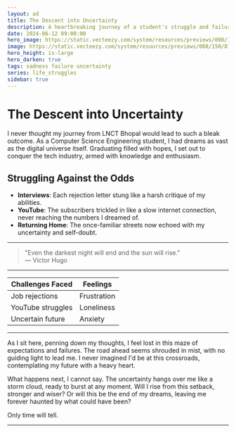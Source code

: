 ```yaml
---
layout: ad
title: The Descent into Uncertainty
description: A heartbreaking journey of a student's struggle and failure.
date: 2024-06-12 09:00:00
hero_image: https://static.vecteezy.com/system/resources/previews/008/150/877/original/regret-on-business-mistake-failure-concept-frustrated-businessman-holding-his-head-sitting-alone-flat-illustration-vector.jpg
image: https://static.vecteezy.com/system/resources/previews/008/150/877/original/regret-on-business-mistake-failure-concept-frustrated-businessman-holding-his-head-sitting-alone-flat-illustration-vector.jpg
hero_height: is-large
hero_darken: true
tags: sadness failure uncertainty
series: life_struggles
sidebar: true
---
```


# The Descent into Uncertainty

I never thought my journey from LNCT Bhopal would lead to such a bleak outcome. As a Computer Science Engineering student, I had dreams as vast as the digital universe itself. Graduating filled with hopes, I set out to conquer the tech industry, armed with knowledge and enthusiasm.

## Struggling Against the Odds

- **Interviews**: Each rejection letter stung like a harsh critique of my abilities.
- **YouTube**: The subscribers trickled in like a slow internet connection, never reaching the numbers I dreamed of.
- **Returning Home**: The once-familiar streets now echoed with my uncertainty and self-doubt.

---

> "Even the darkest night will end and the sun will rise."  
> — Victor Hugo

---

| **Challenges Faced**        | **Feelings**                      |
|-----------------------------|-----------------------------------|
| Job rejections              | Frustration                       |
| YouTube struggles           | Loneliness                        |
| Uncertain future            | Anxiety                           |

---

As I sit here, penning down my thoughts, I feel lost in this maze of expectations and failures. The road ahead seems shrouded in mist, with no guiding light to lead me. I never imagined I'd be at this crossroads, contemplating my future with a heavy heart.

What happens next, I cannot say. The uncertainty hangs over me like a storm cloud, ready to burst at any moment. Will I rise from this setback, stronger and wiser? Or will this be the end of my dreams, leaving me forever haunted by what could have been?

Only time will tell.

---
